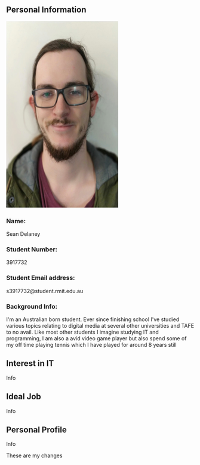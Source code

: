 <!DOCTYPE html>
<html>
<head>
<title>Assignment 1</title>
</head>
<body>
<h2>Personal Information</h2>
<img src="Assignmentphoto.jpg" alt=self Photo width="300" height="500">
<h3>Name:</h3>
Sean Delaney
<h3>Student Number:</h3>
3917732
<h3>Student Email address:</h3>
s3917732@student.rmit.edu.au
<h3>Background Info:</h3>
I'm an Australian born student. Ever since finishing school I've studied various topics relating to digital media at several other universities and TAFE to no avail. Like most other students I imagine studying IT and programming, I am also a avid video game player but also spend some of my off time playing tennis which I have played for around 8 years still

<h2> Interest in IT </h2>
<p> Info </p>

<h2> Ideal Job </h2>
<p> Info </p>

<h2> Personal Profile </h2>
<p> Info </p>

These are my changes
</body>
</html>
